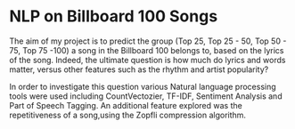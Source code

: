 # NLP on Billboard 100 Songs

The aim of my project is to predict the group (Top 25, Top 25 - 50, Top 50 - 75, Top 75 -100) a song in the Billboard 100 belongs to, based on the lyrics of the song. Indeed, the ultimate question is how much do lyrics and words matter, versus other features such as the rhythm and artist popularity?

In order to investigate this question various Natural language processing tools were used including CountVectozier, TF-IDF, Sentiment Analysis and Part of Speech Tagging. An additional feature explored was the repetitiveness of a song,using the Zopfli compression algorithm.
